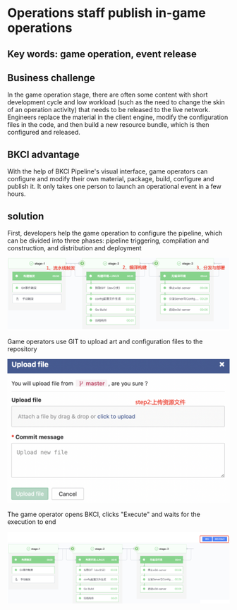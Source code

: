 # Operations staff publish in-game operations

## Key words: game operation, event release

## Business challenge

In the game operation stage, there are often some content with short development cycle and low workload (such as the need to change the skin of an operation activity) that needs to be released to the live network. Engineers replace the material in the client engine, modify the configuration files in the code, and then build a new resource bundle, which is then configured and released.

## BKCI advantage

With the help of BKCI Pipeline's visual interface, game operators can configure and modify their own material, package, build, configure and publish it. It only takes one person to launch an operational event in a few hours.

## solution

First, developers help the game operation to configure the pipeline, which can be divided into three phases: pipeline triggering, compilation and construction, and distribution and deployment

![](../../.gitbook/assets/scene-operators-upload-resources-a.png)

Game operators use GIT to upload art and configuration files to the repository

![](../../.gitbook/assets/scene-operators-upload-resources-b.png)

The game operator opens BKCI, clicks "Execute" and waits for the execution to end

![](../../.gitbook/assets/scene-operators-upload-resources-c.png)